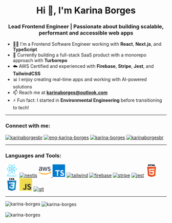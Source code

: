 <h1 align="center">Hi 👋, I'm Karina Borges</h1>
<h3 align="center">Lead Frontend Engineer | Passionate about building scalable, performant and accessible web apps</h3>

- 👩‍💻 I'm a Frontend Software Engineer working with **React**, **Next.js**, and **TypeScript**
- 🚀 Currently building a full-stack SaaS product with a monorepo approach with **Turborepo**
- ☁️ AWS Certified and experienced with **Firebase**, **Stripe**, **Jest**, and **TailwindCSS**
- 📊 I enjoy creating real-time apps and working with AI-powered solutions
- 📫 Reach me at **karinaborges@outlook.com**
- ⚡ Fun fact: I started in **Environmental Engineering** before transitioning to tech!

---

<h3 align="left">Connect with me:</h3>
<p align="left">
<a href="https://twitter.com/karinaborgesbr" target="blank"><img align="center" src="https://raw.githubusercontent.com/rahuldkjain/github-profile-readme-generator/master/src/images/icons/Social/twitter.svg" alt="karinaborgesbr" height="30" width="40" /></a>
<a href="https://linkedin.com/in/eng-karina-borges" target="blank"><img align="center" src="https://raw.githubusercontent.com/rahuldkjain/github-profile-readme-generator/master/src/images/icons/Social/linked-in-alt.svg" alt="eng-karina-borges" height="30" width="40" /></a>
<a href="https://stackoverflow.com/users/karina-borges" target="blank"><img align="center" src="https://raw.githubusercontent.com/rahuldkjain/github-profile-readme-generator/master/src/images/icons/Social/stack-overflow.svg" alt="karina-borges" height="30" width="40" /></a>
<a href="https://instagram.com/karinaborgesbr" target="blank"><img align="center" src="https://raw.githubusercontent.com/rahuldkjain/github-profile-readme-generator/master/src/images/icons/Social/instagram.svg" alt="karinaborgesbr" height="30" width="40" /></a>
</p>

---

<h3 align="left">Languages and Tools:</h3>
<p align="left">
<a href="https://reactjs.org/" target="_blank"><img src="https://raw.githubusercontent.com/devicons/devicon/master/icons/react/react-original-wordmark.svg" alt="react" width="40" height="40"/></a>
<a href="https://nextjs.org/" target="_blank"><img src="https://cdn.worldvectorlogo.com/logos/nextjs-2.svg" alt="nextjs" width="40" height="40"/></a>
<a href="https://aws.amazon.com" target="_blank"> <img src="https://raw.githubusercontent.com/devicons/devicon/master/icons/amazonwebservices/amazonwebservices-original-wordmark.svg" alt="aws" width="40" height="40"/> </a>
<a href="https://www.typescriptlang.org/" target="_blank"><img src="https://raw.githubusercontent.com/devicons/devicon/master/icons/typescript/typescript-original.svg" alt="typescript" width="40" height="40"/></a>
<a href="https://tailwindcss.com/" target="_blank"><img src="https://www.vectorlogo.zone/logos/tailwindcss/tailwindcss-icon.svg" alt="tailwind" width="40" height="40"/></a>
<a href="https://firebase.google.com/" target="_blank"><img src="https://www.vectorlogo.zone/logos/firebase/firebase-icon.svg" alt="firebase" width="40" height="40"/></a>
<a href="https://stripe.com/" target="_blank"><img src="https://www.vectorlogo.zone/logos/stripe/stripe-icon.svg" alt="stripe" width="40" height="40"/></a>
<a href="https://jestjs.io/" target="_blank"><img src="https://www.vectorlogo.zone/logos/jestjsio/jestjsio-icon.svg" alt="jest" width="40" height="40"/></a>
<a href="https://www.w3schools.com/html/" target="_blank"><img src="https://raw.githubusercontent.com/devicons/devicon/master/icons/html5/html5-original-wordmark.svg" alt="html5" width="40" height="40"/></a>
<a href="https://www.w3schools.com/css/" target="_blank"><img src="https://raw.githubusercontent.com/devicons/devicon/master/icons/css3/css3-original-wordmark.svg" alt="css3" width="40" height="40"/></a>
<a href="https://developer.mozilla.org/en-US/docs/Web/JavaScript" target="_blank"><img src="https://raw.githubusercontent.com/devicons/devicon/master/icons/javascript/javascript-original.svg" alt="javascript" width="40" height="40"/></a>
<a href="https://git-scm.com/" target="_blank"><img src="https://www.vectorlogo.zone/logos/git-scm/git-scm-icon.svg" alt="git" width="40" height="40"/></a>
</p>

---

<p><img align="left" src="https://github-readme-stats.vercel.app/api/top-langs?username=karina-borges&show_icons=true&locale=en&layout=compact" alt="karina-borges" /></p>

<p>&nbsp;<img align="center" src="https://github-readme-stats.vercel.app/api?username=karina-borges&show_icons=true&locale=en" alt="karina-borges" /></p>

<p><img align="center" src="https://github-readme-streak-stats.herokuapp.com/?user=karina-borges&" alt="karina-borges" /></p>
